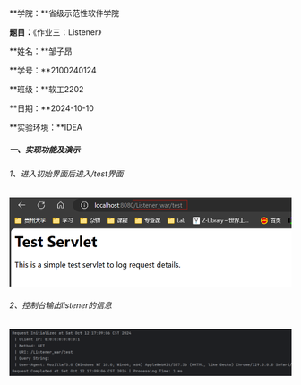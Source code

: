 **学院：**省级示范性软件学院

**题目：**《作业三：Listener》

**姓名：**邹子昂

**学号：**2100240124

**班级：**软工2202

**日期：**2024-10-10

**实验环境：**IDEA

##### 一、实现功能及演示

###### 1、进入初始界面后进入/test界面

![image-20241012171105855](./images/image-20241012171105855.png)

###### 2、控制台输出listener的信息

![image-20241012171149430](./images/image-20241012171149430.png)